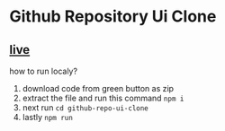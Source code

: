 # Github Repository Ui Clone 
## [live](https://github-repo-ui-clone.vercel.app/)

how to run localy?
1. download code from green button as zip
2. extract the file and run this command `npm i`
3. next run `cd github-repo-ui-clone`
3. lastly `npm run` 

